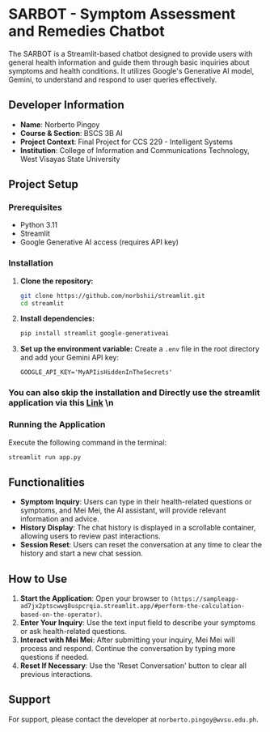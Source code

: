 # SARBOT - Symptom Assessment and Remedies Chatbot

The SARBOT is a Streamlit-based chatbot designed to provide users with general health information and guide them through basic inquiries about symptoms and health conditions. It utilizes Google's Generative AI model, Gemini, to understand and respond to user queries effectively.

## Developer Information
- **Name**: Norberto Pingoy
- **Course & Section**: BSCS 3B AI
- **Project Context**: Final Project for CCS 229 - Intelligent Systems
- **Institution**: College of Information and Communications Technology, West Visayas State University

## Project Setup

### Prerequisites
- Python 3.11
- Streamlit
- Google Generative AI access (requires API key)

### Installation
1. **Clone the repository:**
   ```bash
   git clone https://github.com/norbshii/streamlit.git
   cd streamlit
   ```

2. **Install dependencies:**
   ```bash
   pip install streamlit google-generativeai
   ```

3. **Set up the environment variable:**
   Create a `.env` file in the root directory and add your Gemini API key:
   ```plaintext
   GOOGLE_API_KEY='MyAPIisHiddenInTheSecrets'
   ```
### You can also skip the installation and Directly use the streamlit application via this [Link](https://sampleapp-ad7jx2ptscwwg8uspcrqia.streamlit.app/#perform-the-calculation-based-on-the-operator) \n

### Running the Application
Execute the following command in the terminal:
```bash
streamlit run app.py
```

## Functionalities

- **Symptom Inquiry**: Users can type in their health-related questions or symptoms, and Mei Mei, the AI assistant, will provide relevant information and advice.
- **History Display**: The chat history is displayed in a scrollable container, allowing users to review past interactions.
- **Session Reset**: Users can reset the conversation at any time to clear the history and start a new chat session.

## How to Use

1. **Start the Application**: Open your browser to `(https://sampleapp-ad7jx2ptscwwg8uspcrqia.streamlit.app/#perform-the-calculation-based-on-the-operator)`.
2. **Enter Your Inquiry**: Use the text input field to describe your symptoms or ask health-related questions.
3. **Interact with Mei Mei**: After submitting your inquiry, Mei Mei will process and respond. Continue the conversation by typing more questions if needed.
4. **Reset If Necessary**: Use the 'Reset Conversation' button to clear all previous interactions.

## Support
For support, please contact the developer at `norberto.pingoy@wvsu.edu.ph`.
